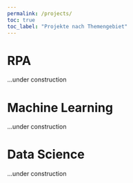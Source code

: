 ```yaml
---
permalink: /projects/
toc: true
toc_label: "Projekte nach Themengebiet"
---
```


<h1 id='robotic-process-automation'>RPA</h1>
<p>...under construction</p>
<div height='400px'></div>

<h1 id='machine-learning'>Machine Learning</h1>
<p>...under construction</p>
<div height='400px'></div>

<h1 id='data-science'>Data Science</h1>
<p>...under construction</p>
<div height='400px'></div>